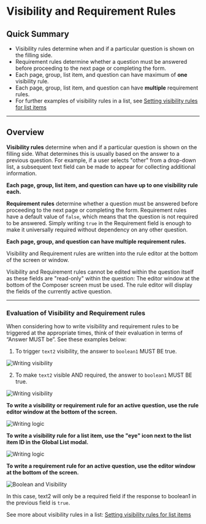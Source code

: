 # Visibility and Requirement Rules

## Quick Summary

* Visibility rules determine when and if a particular question is shown on the filling side.
* Requirement rules determine whether a question must be answered before proceeding to the next page or completing the form.
* Each page, group, list item, and question can have maximum of **one** visibility rule.
* Each page, group, list item, and question can have **multiple** requirement rules.
* For further examples of visibility rules in a list, see [Setting visibility rules for list items](#001_advanced_operations/000_lists/list-visibility)

---

## Overview

**Visibility rules** determine when and if a particular question is shown on the filling side. What determines this is usually based on the answer to a previous question.  For example, if a user selects "other" from a drop-down list, a subsequent text field can be made to appear for collecting additional information.

**Each page, group, list item, and question can have up to one visibility rule each.**

**Requirement rules** determine whether a question must be answered before proceeding to the next page or completing the form.  Requirement rules have a default value of `false`, which means that the question is not required to be answered.  Simply writing `true` in the Requirement field is enough to make it universally required without dependency on any other question.

**Each page, group, and question can have multiple requirement rules.**

Visibility and Requirement rules are written into the rule editor at the bottom of the screen or window.

Visibility and Requirement rules cannot be edited within the question itself as these fields are "read-only" within the question: The editor window at the bottom of the Composer screen must be used.  The rule editor will display the fields of the currently active question.

---

### Evaluation of Visibility and Requirement rules

When considering how to write visibility and requirement rules to be triggered at the appropriate times, think of their evaluation in terms of “Answer MUST be”.  See these examples below:

1. To trigger `text2` visibility, the answer to `boolean1` MUST BE true.

![Writing visibility](logic/visibility-rule1.png)

2. To make `text2` visible AND required, the answer to `boolean1` MUST BE true.

![Writing visibility](logic/visibility-rule2.png)

**To write a visibility or requirement rule for an active question, use the rule editor window at the bottom of the screen.**

![Writing logic](logic/writing-logic1.png)

**To write a visibility rule for a list item, use the "eye" icon next to the list item ID in the Global List modal.**

![Writing logic](logic/list-visibility1.png)

**To write a requirement rule for an active question, use the editor window at the bottom of the screen.**

![Boolean and Visibility](logic/required-rule1.png)

In this case, text2 will only be a required field if the response to boolean1 in the previous field is `true`. 

See more about visibility rules in a list: [Setting visibility rules for list items](#001_advanced_operations/000_lists/list-visibility)
